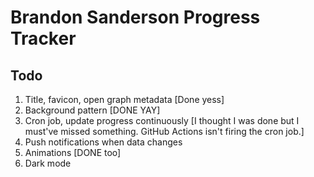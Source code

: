 # Brandon Sanderson Progress Tracker

## Todo
1. Title, favicon, open graph metadata [Done yess]
2. Background pattern [DONE YAY]
3. Cron job, update progress continuously [I thought I was done but I must've missed something. GitHub Actions isn't firing the cron job.]
4. Push notifications when data changes
5. Animations [DONE too]
6. Dark mode
